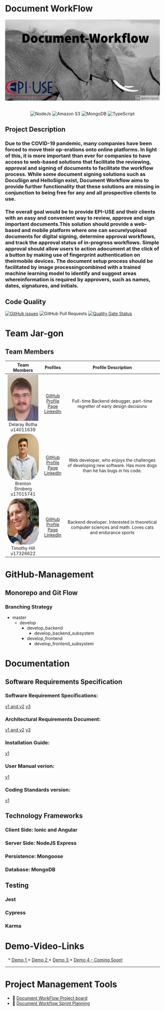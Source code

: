 # Document WorkFlow
<img src="Images/MyPost.jpg">
<br>
<br>

<p align="center"> 
 <img alt="NodeJs" src="https://img.shields.io/badge/NodeJS-339933?logo=Node.js&logoColor=white&style=for-the-badge" />
 <img alt="Amazon S3" src="https://img.shields.io/badge/AWS%20S3-569A31?logo=Amazon%20S3&logoColor=white&style=for-the-badge" />
 <img alt="MongoDB" src="https://img.shields.io/badge/MongoDB-47A248?logo=MongoDB&logoColor=white&style=for-the-badge" />
 <img alt="TypeScript" src="https://img.shields.io/badge/TypeScript-3178C6?logo=TypeScript&logoColor=white&style=for-the-badge" />
</p>

## Project Description 
### Due to the COVID-19 pandemic, many companies have been forced to move their op-erations onto online platforms. In light of this, it is more important than ever for companies to have access to web-based solutions that facilitate the reviewing, approval and signing of documents to facilitate the workflow process. While some document signing solutions such as DocuSign and HelloSign exist, Document Workflow aims to provide further functionality that these solutions are missing in conjunction to being free for any and all prospective clients to use. 
### The overall goal would be to provide EPI-USE and their clients with an easy and convenient way to review, approve and sign important documents.This solution should provide a web-based and mobile platform where one can securelyupload documents for digital signing, determine approval workflows, and track the approval status of in-progress workflows. Simple approval should allow users to action adocument at the click of a button by making use of fingerprint authentication on theirmobile devices. The document setup process should be facilitated by image processingcombined with a trained machine learning model to identify and suggest areas whereinformation is required by approvers, such as names, dates, signatures, and initials.

## Code Quality
<!-- ![Repository's Stats](https://github-readme-stats.vercel.app/api?username=u17112592&show_icons=true) -->
[![GitHub issues](https://img.shields.io/github/issues/COS301-SE-2021/Document-Workflow)](https://github.com/COS301-SE-2021/Document-Workflow/issues)
![GitHub Pull Requests](https://img.shields.io/github/issues-pr/COS301-SE-2021/Document-Workflow)
[![Quality Gate Status](https://sonarcloud.io/api/project_badges/measure?project=COS301-SE-2021_Document-Workflow&metric=alert_status)](https://sonarcloud.io/dashboard?id=COS301-SE-2021_Document-Workflow)


# Team Jar-gon
## Team Members

**Team Members**                                                                |                                                                                  **Profiles**                                                                                  |                                     **Profile Description**                                     |
| :-------------------------------------------------------------------------------------------------------------------------------------------: | :----------------------------------------------------------------------------------------------------------------------------------------------------------------------------: | :-----------------------------------------------------------------------------------------: |
|<img src="Images/delarey.jpeg" width="100" height="150"><br/> Delaray Botha <br/> u14011639 |       [GitHub](https://github.com/delareytuks) <br/> [Profile Page](https://delareytuks.github.io) <br/> [LinkedIn](https://www.linkedin.com/in/delarey-botha-82886820b/) <br/> | Full-time Backend debugger, part-time regretter of early design decisions |
|<img src="Images/Brent.jpg" width="150" height="150" style="border-radius:30%;"> <br/> Brenton Stroberg <br/> u17015741 | [GitHub](https://github.com/u17015741) <br/> [Profile Page](https://u17015741.github.io) <br/> [LinkedIn](https://www.linkedin.com/in/brenton-stroberg-a15219172/) <br/> | Web developer, who enjoys the challenges of developing new software. Has more dogs than he has bugs in his code.<br>|
|<img src= "Images/Tim.jpg" width="150" height="150" style="border-radius:30%;"> <br/>Timothy Hill <br/> u17326622 <br/> | [GitHub]([https://github.com/u17112592]) <br/> [Profile Page](https://u17112592.github.io/) <br/> [LinkedIn](https://www.linkedin.com/in/timothy-hill-759a0b20b/) <br/> | Backend developer. Interested in theoretical computer sciences and math. Loves cats and endurance sports |


# GitHub-Management

## Monorepo and Git Flow

### Branching Strategy

* master
    * develop
        * develop_backend
            * develop_backend_subsystem
        * develop_frontend
            * develop_frontend_subsystem  
         
# Documentation
## Software Requirements Specification
### Software Requirement Specifications:
[v1 and v2](https://www.overleaf.com/read/wdkdstnqdrbq)
[v3](https://www.overleaf.com/read/ssnwjnpqqxjm)
### Architectural Requirements Document:
[v1 and v2](https://www.overleaf.com/read/ysxrgzkpvwwy)
[v3](https://www.overleaf.com/read/vkrwvnpydfhb)
### Installation Guide:
[v1](https://www.overleaf.com/read/xqggmbwpgxjq)
### User Manual verion:
[v1](https://www.overleaf.com/read/zmcjkphgdhrv)
### Coding Standards version:
[v1](https://www.overleaf.com/read/pqpbcypgydjh)
<!--- ### Previous Versions --->

## Technology Frameworks
### Client Side: Ionic and Angular
### Server Side: NodeJS Express
### Persistence: Mongoose
### Database: MongoDB 

## Testing 
### Jest
### Cypress
### Karma



# Demo-Video-Links

<div style="margin-left: 2%">
* <a href="https://www.youtube.com/watch?v=bo8cdDzqsPg&feature=youtu.be"> Demo 1 </a>
* <a href="https://youtu.be/DXzyT5xn2RM"> Demo 2 </a>
* <a href="https://youtu.be/KkhxXOuitl0"> Demo 3 </a>
* <a href=""> Demo 4 - Coming Soon! </a>
</div>

---

# Project Management Tools

- :open_book: [Document WorkFlow Project board](https://github.com/COS301-SE-2021/Document-Workflow/projects/1)
- 📖 [Document Workflow Sprint Planning](https://tuks306306.monday.com/boards/1428586018/views/29350913)
